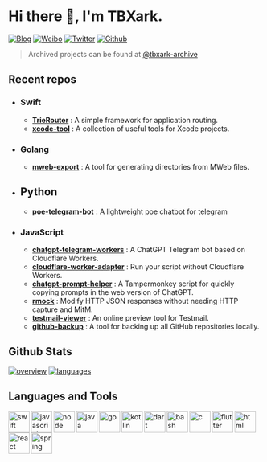 # Hi there 👋, I'm TBXark.

[![Blog](https://img.shields.io/badge/Blog-444.svg)](https://www.tbxark.com)
[![Weibo](https://img.shields.io/badge/Weibo-ff2000.svg)](https://weibo.com/tbxark)
[![Twitter](https://img.shields.io/badge/Twitter-1190df.svg)](https://twitter.com/tbxark)
[![Github](https://img.shields.io/github/followers/tbxark?label=Follow&style=social)](https://github.com/tbxark)


> Archived projects can be found at [@tbxark-archive](https://github.com/tbxark-archive)

## Recent repos

- ### Swift
  - **[TrieRouter](https://github.com/TBXark/TrieRouter)** : A simple framework for application routing.
  - **[xcode-tool](https://github.com/TBXark/xcode-tool)** : A collection of useful tools for Xcode projects.
- ### Golang
  - **[mweb-export](https://github.com/TBXark/mweb-export)** : A tool for generating directories from MWeb files.
- ## Python
  - **[poe-telegram-bot](https://github.com/TBXark/poe-telegram-bot)** : A lightweight poe chatbot for telegram
- ### JavaScript
  - **[chatgpt-telegram-workers](https://github.com/TBXark/ChatGPT-Telegram-Workers)** : A ChatGPT Telegram bot based on Cloudflare Workers.
  - **[cloudflare-worker-adapter](https://github.com/TBXark/cloudflare-worker-adapter)** : Run your script without Cloudflare Workers.
  - **[chatgpt-prompt-helper](https://github.com/TBXark/chatgpt-prompt-helper)** : A Tampermonkey script for quickly copying prompts in the web version of ChatGPT.
  - **[rmock](https://github.com/TBXark/rmock)** : Modify HTTP JSON responses without needing HTTP capture and MitM.
  - **[testmail-viewer](https://github.com/TBXark/testmail-viewer)** : An online preview tool for Testmail.
  - **[github-backup](https://github.com/TBXark/github-backup)** : A tool for backing up all GitHub repositories locally.
  

## Github Stats

[![overview](https://raw.githubusercontent.com/tbxark-archive/.github/master/status/generated/overview.svg)](https://github.com/TBXark/TBXark) [![languages](https://raw.githubusercontent.com/tbxark-archive/.github/master/status/generated/languages.svg)](https://github.com/TBXark/TBXark)


## Languages and Tools

<img align="left" alt="swift" height ="42px" src="https://raw.githubusercontent.com/tbxark-archive/README_icons/main/language_and_tools/square/swift/swift.svg">
<img align="left" alt="javascript" height ="42px" src="https://raw.githubusercontent.com/tbxark-archive/README_icons/main/language_and_tools/square/javascript/javascript.svg">
<img align="left" alt="node" height ="42px" src="https://raw.githubusercontent.com/tbxark-archive/README_icons/main/language_and_tools/square/node/node.svg">
<img align="left" alt="java" height ="42px" src="https://raw.githubusercontent.com/tbxark-archive/README_icons/main/language_and_tools/square/java/java.svg">
<img align="left" alt="go" height ="42px" src="https://raw.githubusercontent.com/tbxark-archive/README_icons/main/language_and_tools/square/go/go.svg">
<img align="left" alt="kotlin" height ="42px" src="https://raw.githubusercontent.com/tbxark-archive/README_icons/main/language_and_tools/square/kotlin/kotlin.svg">
<img align="left" alt="dart" height ="42px" src="https://raw.githubusercontent.com/tbxark-archive/README_icons/main/language_and_tools/square/dart/dart.svg">
<img align="left" alt="bash" height ="42px"  src="https://raw.githubusercontent.com/tbxark-archive/README_icons/main/language_and_tools/square/bash/bash-colored.svg"/>
<img align="left" alt="c" height ="42px" src="https://raw.githubusercontent.com/tbxark-archive/README_icons/main/language_and_tools/square/c/c.svg">
<img align="left" alt="flutter" height ="42px" src="https://raw.githubusercontent.com/tbxark-archive/README_icons/main/language_and_tools/square/flutter/flutter.svg">
<img align="left" alt="html" height ="42px" src="https://raw.githubusercontent.com/tbxark-archive/README_icons/main/language_and_tools/square/html/html.svg">
<img align="left" alt="react" height ="42px" src="https://raw.githubusercontent.com/tbxark-archive/README_icons/main/language_and_tools/square/react/react.svg">
<img align="left" alt="spring" height ="42px" src="https://raw.githubusercontent.com/tbxark-archive/README_icons/main/language_and_tools/square/spring/spring.svg">
